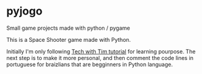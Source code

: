 # pyjogo
Small game projects made with python / pygame

This is a Space Shooter game made with Python. 

Initially I'm only following [Tech with Tim tutorial](https://www.youtube.com/watch?v=Q-__8Xw9KTM&t=3329s) for learning pourpose. 
The next step is to make it more personal, and then comment the code lines in portuguese for braizlians that are begginners in Python language. 
